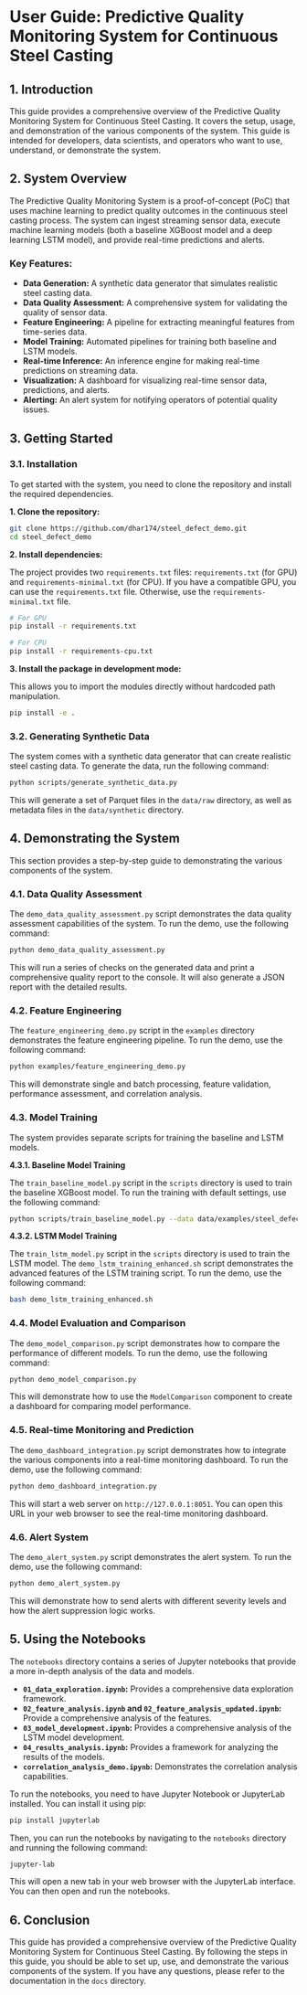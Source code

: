 # User Guide: Predictive Quality Monitoring System for Continuous Steel Casting

## 1. Introduction

This guide provides a comprehensive overview of the Predictive Quality Monitoring System for Continuous Steel Casting. It covers the setup, usage, and demonstration of the various components of the system. This guide is intended for developers, data scientists, and operators who want to use, understand, or demonstrate the system.

## 2. System Overview

The Predictive Quality Monitoring System is a proof-of-concept (PoC) that uses machine learning to predict quality outcomes in the continuous steel casting process. The system can ingest streaming sensor data, execute machine learning models (both a baseline XGBoost model and a deep learning LSTM model), and provide real-time predictions and alerts.

### Key Features:

*   **Data Generation:** A synthetic data generator that simulates realistic steel casting data.
*   **Data Quality Assessment:** A comprehensive system for validating the quality of sensor data.
*   **Feature Engineering:** A pipeline for extracting meaningful features from time-series data.
*   **Model Training:** Automated pipelines for training both baseline and LSTM models.
*   **Real-time Inference:** An inference engine for making real-time predictions on streaming data.
*   **Visualization:** A dashboard for visualizing real-time sensor data, predictions, and alerts.
*   **Alerting:** An alert system for notifying operators of potential quality issues.

## 3. Getting Started

### 3.1. Installation

To get started with the system, you need to clone the repository and install the required dependencies.

**1. Clone the repository:**

```bash
git clone https://github.com/dhar174/steel_defect_demo.git
cd steel_defect_demo
```

**2. Install dependencies:**

The project provides two `requirements.txt` files: `requirements.txt` (for GPU) and `requirements-minimal.txt` (for CPU). If you have a compatible GPU, you can use the `requirements.txt` file. Otherwise, use the `requirements-minimal.txt` file.

```bash
# For GPU
pip install -r requirements.txt

# For CPU
pip install -r requirements-cpu.txt
```

**3. Install the package in development mode:**

This allows you to import the modules directly without hardcoded path manipulation.

```bash
pip install -e .
```

### 3.2. Generating Synthetic Data

The system comes with a synthetic data generator that can create realistic steel casting data. To generate the data, run the following command:

```bash
python scripts/generate_synthetic_data.py
```

This will generate a set of Parquet files in the `data/raw` directory, as well as metadata files in the `data/synthetic` directory.

## 4. Demonstrating the System

This section provides a step-by-step guide to demonstrating the various components of the system.

### 4.1. Data Quality Assessment

The `demo_data_quality_assessment.py` script demonstrates the data quality assessment capabilities of the system. To run the demo, use the following command:

```bash
python demo_data_quality_assessment.py
```

This will run a series of checks on the generated data and print a comprehensive quality report to the console. It will also generate a JSON report with the detailed results.

### 4.2. Feature Engineering

The `feature_engineering_demo.py` script in the `examples` directory demonstrates the feature engineering pipeline. To run the demo, use the following command:

```bash
python examples/feature_engineering_demo.py
```

This will demonstrate single and batch processing, feature validation, performance assessment, and correlation analysis.

### 4.3. Model Training

The system provides separate scripts for training the baseline and LSTM models.

**4.3.1. Baseline Model Training**

The `train_baseline_model.py` script in the `scripts` directory is used to train the baseline XGBoost model. To run the training with default settings, use the following command:

```bash
python scripts/train_baseline_model.py --data data/examples/steel_defect_sample.csv
```

**4.3.2. LSTM Model Training**

The `train_lstm_model.py` script in the `scripts` directory is used to train the LSTM model. The `demo_lstm_training_enhanced.sh` script demonstrates the advanced features of the LSTM training script. To run the demo, use the following command:

```bash
bash demo_lstm_training_enhanced.sh
```

### 4.4. Model Evaluation and Comparison

The `demo_model_comparison.py` script demonstrates how to compare the performance of different models. To run the demo, use the following command:

```bash
python demo_model_comparison.py
```

This will demonstrate how to use the `ModelComparison` component to create a dashboard for comparing model performance.

### 4.5. Real-time Monitoring and Prediction

The `demo_dashboard_integration.py` script demonstrates how to integrate the various components into a real-time monitoring dashboard. To run the demo, use the following command:

```bash
python demo_dashboard_integration.py
```

This will start a web server on `http://127.0.0.1:8051`. You can open this URL in your web browser to see the real-time monitoring dashboard.

### 4.6. Alert System

The `demo_alert_system.py` script demonstrates the alert system. To run the demo, use the following command:

```bash
python demo_alert_system.py
```

This will demonstrate how to send alerts with different severity levels and how the alert suppression logic works.

## 5. Using the Notebooks

The `notebooks` directory contains a series of Jupyter notebooks that provide a more in-depth analysis of the data and models.

*   **`01_data_exploration.ipynb`:** Provides a comprehensive data exploration framework.
*   **`02_feature_analysis.ipynb` and `02_feature_analysis_updated.ipynb`:**  Provide a comprehensive analysis of the features.
*   **`03_model_development.ipynb`:** Provides a comprehensive analysis of the LSTM model development.
*   **`04_results_analysis.ipynb`:** Provides a framework for analyzing the results of the models.
*   **`correlation_analysis_demo.ipynb`:** Demonstrates the correlation analysis capabilities.

To run the notebooks, you need to have Jupyter Notebook or JupyterLab installed. You can install it using pip:

```bash
pip install jupyterlab
```

Then, you can run the notebooks by navigating to the `notebooks` directory and running the following command:

```bash
jupyter-lab
```

This will open a new tab in your web browser with the JupyterLab interface. You can then open and run the notebooks.

## 6. Conclusion

This guide has provided a comprehensive overview of the Predictive Quality Monitoring System for Continuous Steel Casting. By following the steps in this guide, you should be able to set up, use, and demonstrate the various components of the system. If you have any questions, please refer to the documentation in the `docs` directory.
